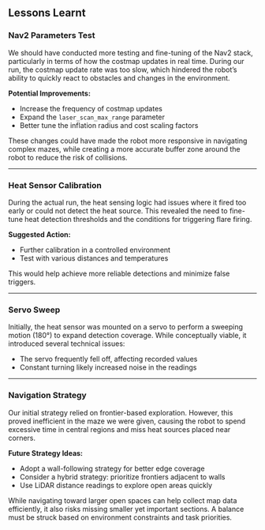 ## Lessons Learnt

### Nav2 Parameters Test

We should have conducted more testing and fine-tuning of the Nav2 stack, particularly in terms of how the costmap updates in real time. During our run, the costmap update rate was too slow, which hindered the robot’s ability to quickly react to obstacles and changes in the environment.

**Potential Improvements:**

- Increase the frequency of costmap updates
- Expand the `laser_scan_max_range` parameter
- Better tune the inflation radius and cost scaling factors

These changes could have made the robot more responsive in navigating complex mazes, while creating a more accurate buffer zone around the robot to reduce the risk of collisions.

---

### Heat Sensor Calibration

During the actual run, the heat sensing logic had issues where it fired too early or could not detect the heat source. This revealed the need to fine-tune heat detection thresholds and the conditions for triggering flare firing.

**Suggested Action:**

- Further calibration in a controlled environment
- Test with various distances and temperatures

This would help achieve more reliable detections and minimize false triggers.

---

### Servo Sweep

Initially, the heat sensor was mounted on a servo to perform a sweeping motion (180°) to expand detection coverage. While conceptually viable, it introduced several technical issues:

- The servo frequently fell off, affecting recorded values
- Constant turning likely increased noise in the readings

---

### Navigation Strategy

Our initial strategy relied on frontier-based exploration. However, this proved inefficient in the maze we were given, causing the robot to spend excessive time in central regions and miss heat sources placed near corners.

**Future Strategy Ideas:**

- Adopt a wall-following strategy for better edge coverage
- Consider a hybrid strategy: prioritize frontiers adjacent to walls
- Use LiDAR distance readings to explore open areas quickly

While navigating toward larger open spaces can help collect map data efficiently, it also risks missing smaller yet important sections. A balance must be struck based on environment constraints and task priorities.

